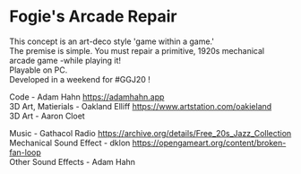 # Fogie's Arcade Repair  
This concept is an art-deco style 'game within a game.'  
The premise is simple. You must repair a primitive, 1920s mechanical arcade game -while playing it!  
Playable on PC.  
Developed in a weekend for #GGJ20 !  
  
Code - Adam Hahn https://adamhahn.app  
3D Art, Matierials - Oakland Elliff https://www.artstation.com/oakieland  
3D Art - Aaron Cloet  
  
Music - Gathacol Radio https://archive.org/details/Free_20s_Jazz_Collection  
Mechanical Sound Effect - dklon https://opengameart.org/content/broken-fan-loop  
Other Sound Effects - Adam Hahn
